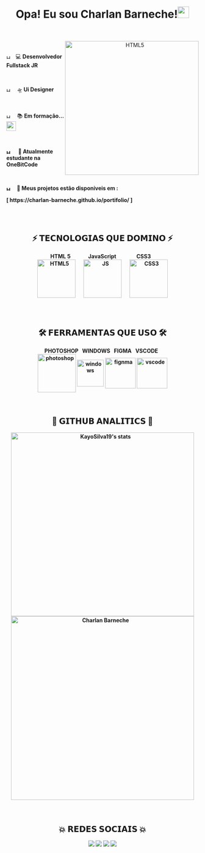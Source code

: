 <doby>
<h1 align="center"><strong>Opa! Eu sou Charlan Barneche!</strong><img src="https://raw.githubusercontent.com/kaueMarques/kaueMarques/master/hi.gif" width="30px"></h1>
<br></br>
<div align="center">
  <img alt="HTML5" align="right" src="https://media.giphy.com/media/HurTrkKfoddBGmheSP/giphy.gif" width="350px"> 
&emsp; <p align='left' ><img align='center' alt="HTML5" src="https://media.giphy.com/media/H2SmMuLD1AWo4EtybI/giphy.gif" width="10px">&emsp;💻 <strong>Desenvolvedor Fullstack JR </strong></p>
&emsp; <p align='left' ><img align='center' alt="HTML5" src="https://media.giphy.com/media/H2SmMuLD1AWo4EtybI/giphy.gif" width="10px">&emsp; 🛸<strong> Ui Designer</strong></p>
&emsp; <p align='left' ><img align='center' alt="HTML5" src="https://media.giphy.com/media/H2SmMuLD1AWo4EtybI/giphy.gif" width="10px">&emsp; 📚 <strong>Em formação...<img src="https://media.giphy.com/media/l4FGIO2vCfJkakBtC/giphy.gif" align="center" width="25px"> </p>
&emsp; <p align='left' ><img align='center' alt="HTML5" src="https://media.giphy.com/media/H2SmMuLD1AWo4EtybI/giphy.gif" width="10px"> &emsp; 🤘<strong> Atualmente estudante na OneBitCode </strong> </p>
&emsp; <p align='left' ><img align='center' alt="HTML5" src="https://media.giphy.com/media/H2SmMuLD1AWo4EtybI/giphy.gif" width="10px">&emsp; 🦾 <strong>Meus projetos estão disponiveis em :</strong></p>
<p align='left'>[ https://charlan-barneche.github.io/portifolio/ ] </p>
</div>

<br></br>

<h2 align='center'>⚡ <strong>𝗧𝗘𝗖𝗡𝗢𝗟𝗢𝗚𝗜𝗔𝗦 𝗤𝗨𝗘 𝗗𝗢𝗠𝗜𝗡𝗢</strong> ⚡</h2>
<!--gambiarra?-->
<div align='center'>&nbsp&nbsp HTML 5&nbsp&nbsp&nbsp&nbsp&nbsp&nbsp&nbsp&nbsp&nbsp&nbsp&nbsp&nbsp&nbsp JavaScript &nbsp&nbsp&nbsp&nbsp&nbsp&nbsp&nbsp&nbsp&nbsp&nbsp&nbsp&nbsp&nbsp&nbsp  CSS3 &nbsp&nbsp&nbsp&nbsp&nbsp</div>
<div align='center'>
<img align="center" width="100px" alt="HTML5" src="https://i.imgur.com/BzwyCup.png"> &emsp; <img align="center" width="100px" alt="JS" src="https://i.imgur.com/KbVl6l3.png"> &emsp; <img align="center" width="100px" alt="CSS3" src="https://i.imgur.com/ZrplmED.png">
</div>

<br></br> 

<h2 align='center'>🛠 <strong>𝗙𝗘𝗥𝗥𝗔𝗠𝗘𝗡𝗧𝗔𝗦 𝗤𝗨𝗘 𝗨𝗦𝗢</strong> 🛠</h2>
<div align='center'>
 <div align='center'>PHOTOSHOP &nbsp WINDOWS &nbsp FIGMA &nbsp VSCODE  &nbsp </div>
<img align='center' alt="photoshop" src="https://i.imgur.com/NJ0zGEU.png" width="100px"> <img align="center" alt="windows" src="https://i.imgur.com/4fM5613.png" width="70px"> <img align='center' alt="fignma" src="https://i.imgur.com/1I6M6lr.png" width="80px"> <img align='center' alt="vscode" src="https://i.imgur.com/pT7Bonq.png" width="80px">
</div>
<br></br> 

<h2  align='center'>👾 <strong>𝗚𝗜𝗧𝗛𝗨𝗕 𝗔𝗡𝗔𝗟𝗜𝗧𝗜𝗖𝗦</strong> 👾</h2>

<div width="150px" align="center" height="20px">
<img width="480em" align="center" src="https://github-readme-stats.vercel.app/api?username=Charlan-Barneche&show_icons=true&theme=dracula" alt="KayoSilva19's stats"/><img width="480em" align="center" src="https://github-readme-stats.vercel.app/api/top-langs/?username=Charlan-Barneche&layout=compact&theme=dracula" alt="Charlan Barneche"/>
</div>
<br></br>

<h2 align="center">💥 <strong>𝗥𝗘𝗗𝗘𝗦 𝗦𝗢𝗖𝗜𝗔𝗜𝗦</strong> 💥</h2>


<div align="center">
<p align="center"><a href="https://www.linkedin.com/in/charlan-barneche-649814223/" target="_blank"><img src="https://img.shields.io/badge/LinkedIn-0077B5?style=for-the-badge&logo=linkedin&logoColor=white"/></a> <a href="https://www.facebook.com/judas.rousseff" target="_blank"><img src="https://img.shields.io/badge/Facebook-1877F2?style=for-the-badge&logo=facebook&logoColor=white"/></a> <a href="https://www.instagram.com/charlanbarneche/" target="_blank"><img src="https://img.shields.io/badge/Instagram-E4405F?style=for-the-badge&logo=instagram&logoColor=white"/></a> <a href="https://api.whatsapp.com/send?phone=5553997000486" target="_blank"><img src="https://img.shields.io/badge/WhatsApp-25D366?style=for-the-badge&logo=whatsapp&logoColor=white"/></a>


</p>
</div>
<doby>

